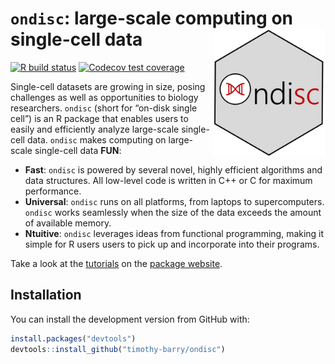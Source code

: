 
<!-- README.md is generated from README.Rmd. Please edit that file -->

# `ondisc`: large-scale computing on single-cell data <img src="man/figures/hex.jpg" align="right" alt="" width="180" />

<!-- badges: start -->

[![R build
status](https://travis-ci.com/timothy-barry/ondisc.svg?branch=main)](https://travis-ci.com/timothy-barry/ondisc)
[![Codecov test
coverage](https://codecov.io/gh/Timothy-Barry/ondisc/branch/main/graph/badge.svg)](https://codecov.io/gh/Timothy-Barry/ondisc?branch=main)
<!-- badges: end -->

Single-cell datasets are growing in size, posing challenges as well as
opportunities to biology researchers. `ondisc` (short for “on-disk
single cell”) is an R package that enables users to easily and
efficiently analyze large-scale single-cell data. `ondisc` makes
computing on large-scale single-cell data **FUN**:

  - **Fast**: `ondisc` is powered by several novel, highly efficient
    algorithms and data structures. All low-level code is written in C++
    or C for maximum performance.
  - **Universal**: `ondisc` runs on all platforms, from laptops to
    supercomputers. `ondisc` works seamlessly when the size of the data
    exceeds the amount of available memory.
  - **Ntuitive**: `ondisc` leverages ideas from functional programming,
    making it simple for R users users to pick up and incorporate into
    their programs.

Take a look at the
[tutorials](https://timothy-barry.github.io/ondisc/articles/tutorial_odm_class.html)
on the [package
website](https://timothy-barry.github.io/ondisc/index.html).

## Installation

You can install the development version from GitHub with:

``` r
install.packages("devtools")
devtools::install_github("timothy-barry/ondisc")
```
